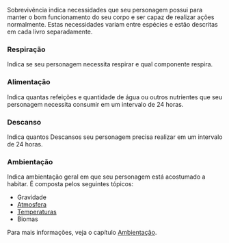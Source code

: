 Sobrevivência indica necessidades que seu personagem possui para manter o bom funcionamento do seu corpo e ser capaz de realizar ações normalmente. Estas necessidades variam entre espécies e estão descritas em cada livro separadamente.

### Respiração
Indica se seu personagem necessita respirar e qual componente respira.

### Alimentação
Indica quantas refeições e quantidade de água ou outros nutrientes que seu personagem necessita consumir em um intervalo de 24 horas.

### Descanso
Indica quantos Descansos seu personagem precisa realizar em um intervalo de 24 horas.

### Ambientação
Indica ambientação geral em que seu personagem está acostumado a habitar. É composta pelos seguintes tópicos:

- Gravidade
- [Atmosfera](../rules/ambiance/ambiance.md#atmosfera)
- [Temperaturas](../rules/ambiance/ambiance.md#temperatura)
- Biomas

Para mais informações, veja o capítulo [Ambientação](../rules/ambiance/index.md).